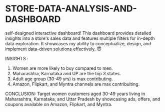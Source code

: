 # STORE-DATA-ANALYSIS-AND-DASHBOARD
self-designed interactive dashboard! This dashboard provides detailed insights into a store's sales data and features multiple filters for in-depth data exploration. It showcases my ability to conceptualize, design, and implement data-driven solutions effectively. 😇 

INSIGHTS : 
1. Women are more likely to buy compared to men.
2. Maharashtra, Karnataka and UP are the top 3 states. 
3. Adult age group (30-49 yrs) is max contributing.
4. Amazon, Flipkart, and Myntra channels are max contribulting.

CONCLUSION:
Target women customers aged 30-49 years living in Maharashtra, Karnataka, and Uttar Pradesh by showcasing ads, offers, and coupons available on Amazon, Flipkart, and Myntra.
